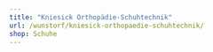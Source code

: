 ```yaml
---
title: "Kniesick Orthopädie-Schuhtechnik"
url: /wunstorf/kniesick-orthopaedie-schuhtechnik/
shop: Schuhe
---
```

